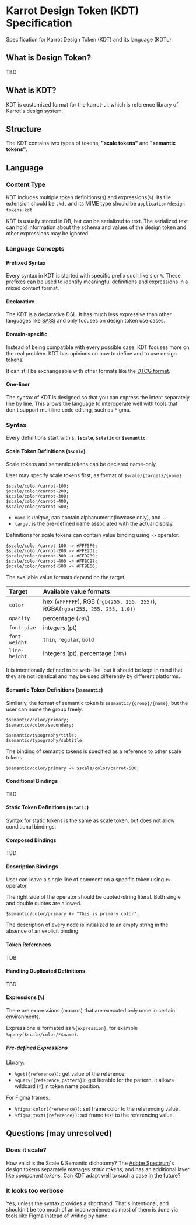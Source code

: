 # Karrot Design Token (KDT) Specification

Specification for Karrot Design Token (KDT) and its language (KDTL).

## What is Design Token?

TBD

## What is KDT?

KDT is customized format for the karrot-ui, which is reference library of Karrot's design system.

## Structure

The KDT contains two types of tokens, **"scale tokens"** and **"semantic tokens"**.

## Language

### Content Type

KDT includes multiple token definitions(`$`) and expressions(`%`). Its file extension should be `.kdt` and its MIME type should be `application/design-tokens+kdt`.

KDT is usually stored in DB, but can be serialized to text. The serialized text can hold information about the schema and values of the design token and other expressions may be ignored.

### Language Concepts

#### Prefixed Syntax

Every syntax in KDT is started with specific prefix such like `$` or `%`. These prefixes can be used to identify meaningful definitions and expressions in a mixed content format.

#### Declarative

The KDT is a declarative DSL. It has much less expressive than other languages like [SASS](https://sass-lang.com/) and only focuses on design token use cases.

#### Domain-specific

Instead of being compatible with every possible case, KDT focuses more on the real problem. KDT has opinions on how to define and to use design tokens.

It can still be exchangeable with other formats like the [DTCG format](https://design-tokens.github.io/community-group/format/).

#### One-liner

The syntax of KDT is designed so that you can express the intent separately line by line. This allows the language to interoperate well with tools that don't support multiline code editing, such as Figma.

### Syntax

Every definitions start with `$`, **`$scale`**, **`$static`** or **`$semantic`**.

#### Scale Token Definitions (`$scale`)

Scale tokens and semantic tokens can be declared name-only.

User may specify scale tokens first, as format of `$scale/{target}/{name}`.

```
$scale/color/carrot-100;
$scale/color/carrot-200;
$scale/color/carrot-300;
$scale/color/carrot-400;
$scale/color/carrot-500;
```

- `name` is *unique*, can contain alphanumeric(lowcase only), and `-`.
- `target` is the pre-defined name associated with the actual display. 

Definitions for scale tokens can contain value binding using `->` operator.

```
$scale/color/carrot-100 -> #FFF5F0;
$scale/color/carrot-200 -> #FFE2D2;
$scale/color/carrot-300 -> #FFD2B9;
$scale/color/carrot-400 -> #FFBC97;
$scale/color/carrot-500 -> #FF9E66;
```

The available value formats depend on the target.

| Target        | Available value formats                                                         |
|:------------- |:------------------------------------------------------------------------------- |
| `color`       | hex (`#FFFFFF`), RGB (`rgb(255, 255, 255)`), RGBA(`rgba(255, 255, 255, 1.0)`)   |
| `opacity`     | percentage (`70%`)                                                              |
| `font-size`   | integers (pt)                                                                   |
| `font-weight` | `thin`, `regular`, `bold`                                                       |
| `line-height` | integers (pt), percentage (`70%`)                                               |

It is intentionally defined to be web-like, but it should be kept in mind that they are not identical and may be used differently by different platforms.

#### Semantic Token Definitions (`$semantic`)

Similarly, the format of semantic token is `$semantic/{group}/{name}`, but the user can name the group freely.

```
$semantic/color/primary;
$semantic/color/secondary;

$semantic/typography/title;
$semantic/typography/subtitle;
```

The binding of semantic tokens is specified as a reference to other scale tokens.

```
$semantic/color/primary -> $scale/color/carrot-500;
```

#### Conditional Bindings

TBD

#### Static Token Definitions (`$static`)

Syntax for static tokens is the same as scale token, but does not allow conditional bindings.

#### Composed Bindings

TBD

#### Description Bindings

User can leave a single line of comment on a specific token using `#>` operator.

The right side of the operator should be quoted-string literal. Both single and double quotes are allowed.

```
$semantic/color/primary #> "This is primary color";
```

The description of every node is initialized to an empty string in the absence of an explicit binding.

#### Token References

TDB

#### Handling Duplicated Definitions

TBD

#### Expressions (`%`)

There are expressions (macros) that are executed only once in certain environments.

Expressions is formated as `%{expression}`, for example `%query($scale/color/*$name)`.

##### Pre-defined Expressions

Library:

- `%get({reference})`: get value of the reference.
- `%query({reference_pattern})`: get iterable for the pattern. it allows wildcard (`*`) in token name position.

For Figma frames:

- `%figma:color({reference})`: set frame color to the referencing value.
- `%figma:text({reference})`: set frame text to the referencing value.

## Questions (may unresolved)

### Does it scale?

How valid is the Scale & Semantic dichotomy? The [Adobe Spectrum](https://spectrum.adobe.com/page/design-tokens/)'s design tokens separately manages _static tokens_, and has an additional layer like _component tokens_. Can KDT adapt well to such a case in the future?

### It looks too verbose

Yes, unless the syntax provides a shorthand. That's intentional, and shouldn't be too much of an inconvenience as most of them is done via tools like Figma instead of writing by hand.
